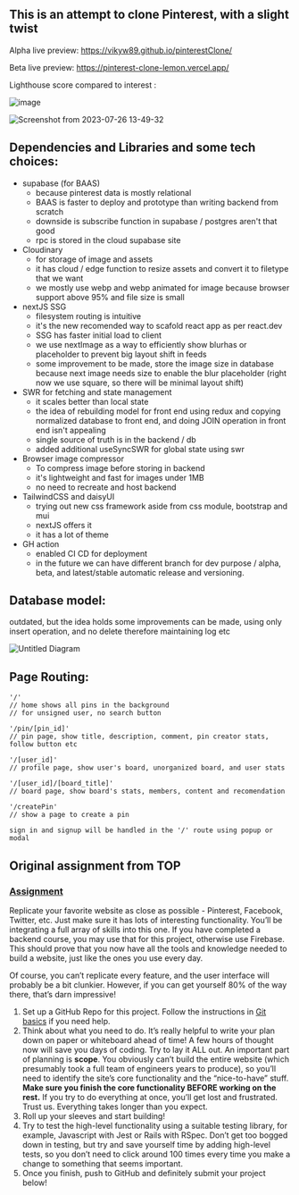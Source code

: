 ## This is an attempt to clone Pinterest, with a slight twist

Alpha live preview: https://vikyw89.github.io/pinterestClone/

Beta live preview: https://pinterest-clone-lemon.vercel.app/

Lighthouse score compared to interest :

![image](https://github.com/vikyw89/pinterestClone/assets/112059651/49057d9f-3883-4d4f-9034-30f3adf7b7cd)

![Screenshot from 2023-07-26 13-49-32](https://github.com/vikyw89/pinterestClone/assets/112059651/5732c5ca-4a9d-4e86-9c8a-ab3309f2c9ca)


## Dependencies and Libraries and some tech choices:
- supabase (for BAAS)
  - because pinterest data is mostly relational
  - BAAS is faster to deploy and prototype than writing backend from scratch
  - downside is subscribe function in supabase / postgres aren't that good
  - rpc is stored in the cloud supabase site
- Cloudinary
  - for storage of image and assets
  - it has cloud / edge function to resize assets and convert it to filetype that we want
  - we mostly use webp and webp animated for image because browser support above 95% and file size is small
- nextJS SSG
  - filesystem routing is intuitive
  - it's the new recomended way to scafold react app as per react.dev
  - SSG has faster initial load to client
  - we use nextImage as a way to efficiently show blurhas or placeholder to prevent big layout shift in feeds
  - some improvement to be made, store the image size in database because next image needs size to enable the blur placeholder (right now we use square, so there will be minimal layout shift)
- SWR for fetching and state management
  - it scales better than local state
  - the idea of rebuilding model for front end using redux and copying normalized database to front end, and doing JOIN operation in front end isn't appealing
  - single source of truth is in the backend / db
  - added additional useSyncSWR for global state using swr
- Browser image compressor
  - To compress image before storing in backend
  - it's lightweight and fast for images under 1MB
  - no need to recreate and host backend
- TailwindCSS and daisyUI
  - trying out new css framework aside from css module, bootstrap and mui
  - nextJS offers it
  - it has a lot of theme
- GH action
  - enabled CI CD for deployment
  - in the future we can have different branch for dev purpose / alpha, beta, and latest/stable automatic release and versioning.

## Database model:

outdated, but the idea holds
some improvements can be made, using only insert operation, and no delete therefore maintaining log etc

![Untitled Diagram](https://user-images.githubusercontent.com/112059651/236874824-c1aec858-89e1-470c-9272-f88961ab3abc.jpg)

## Page Routing:

```
'/'
// home shows all pins in the background
// for unsigned user, no search button

'/pin/[pin_id]'
// pin page, show title, description, comment, pin creator stats, follow button etc

'/[user_id]'
// profile page, show user's board, unorganized board, and user stats

'/[user_id]/[board_title]'
// board page, show board's stats, members, content and recomendation

'/createPin'
// show a page to create a pin

sign in and signup will be handled in the '/' route using popup or modal

```

## Original assignment from TOP
<section id="assignment">
  <h3><a href="#assignment" class="anchor-link">Assignment</a></h3>

  <div class="lesson-content__panel">
    <p>Replicate your favorite website as close as possible - Pinterest, Facebook, Twitter, etc. Just make sure it has lots of interesting functionality. You’ll be integrating a full array of skills into this one. If you have completed a backend course, you may use that for this project, otherwise use Firebase. This should prove that you now have all the tools and knowledge needed to build a website, just like the ones you use every day.</p>
    <p>Of course, you can’t replicate every feature, and the user interface will probably be a bit clunkier. However, if you can get yourself 80% of the way there, that’s darn impressive!</p>
    <ol>
      <li>Set up a GitHub Repo for this project. Follow the instructions in <a href="https://www.theodinproject.com/paths/foundations/courses/foundations/lessons/git-basics" target="_blank" rel="noopener noreferrer">Git basics</a> if you need help.</li>
      <li>Think about what you need to do. It’s really helpful to write your plan down on paper or whiteboard ahead of time! A few hours of thought now will save you days of coding. Try to lay it ALL out. An important part of planning is <strong>scope</strong>. You obviously can’t build the entire website (which presumably took a full team of engineers years to produce), so you’ll need to identify the site’s core functionality and the “nice-to-have” stuff. <strong>Make sure you finish the core functionality BEFORE working on the rest.</strong> If you try to do everything at once, you’ll get lost and frustrated. Trust us. Everything takes longer than you expect.</li>
      <li>Roll up your sleeves and start building!</li>
      <li>Try to test the high-level functionality using a suitable testing library, for example, Javascript with Jest or Rails with RSpec. Don’t get too bogged down in testing, but try and save yourself time by adding high-level tests, so you don’t need to click around 100 times every time you make a change to something that seems important.</li>
      <li>Once you finish, push to GitHub and definitely submit your project below!</li>
    </ol>
  </div>

</section>
